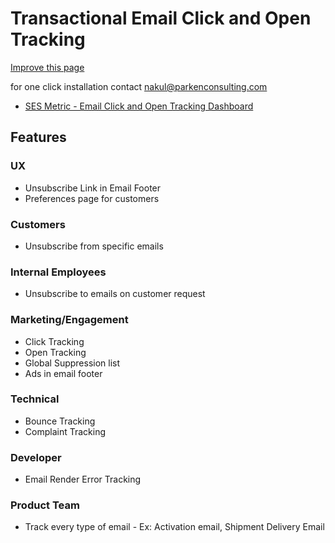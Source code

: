 # Transactional Email Click and Open Tracking

[Improve this page](https://github.com/Parken-Consulting/email/edit/master/docs/guide/transactional-email-click-and-open-tracking.md)

for one click installation contact [nakul@parkenconsulting.com](mailto:nakul@parkenconsulting.com)

- [SES Metric - Email Click and Open Tracking Dashboard](https://www.sesmetric.com/feature-ses-dashboard.html)

## Features

### UX

- Unsubscribe Link in Email Footer
- Preferences page for customers

### Customers

- Unsubscribe from specific emails

### Internal Employees

- Unsubscribe to emails on customer request

### Marketing/Engagement 

- Click Tracking
- Open Tracking
- Global Suppression list
- Ads in email footer

### Technical

- Bounce Tracking
- Complaint Tracking

### Developer

- Email Render Error Tracking

### Product Team

- Track every type of email - Ex: Activation email, Shipment Delivery Email

